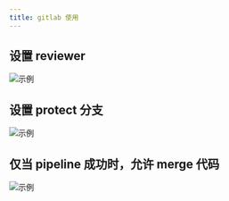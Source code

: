 ```yaml
---
title: gitlab 使用
---
```


## 设置 reviewer

![示例](https://tva1.sinaimg.cn/large/008i3skNly1gssb1hw41jj31xh0u00wu.jpg)

## 设置 protect 分支

![示例](https://tva1.sinaimg.cn/large/008i3skNly1gssb2ne1e0j32o60quq81.jpg)

## 仅当 pipeline 成功时，允许 merge 代码

![示例](https://tva1.sinaimg.cn/large/008i3skNly1gssb61bubuj30zk0emdgq.jpg)